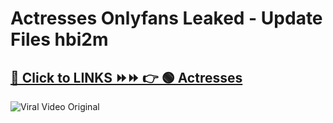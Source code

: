 
 # Actresses Onlyfans Leaked - Update Files hbi2m

## <h2><a href="https://clipsfans.com/Actresses&ref=git">🔗 Click to LINKS ⏩⏩ 👉 🟢 Actresses </a></h2>

<a href="https://clipsfans.com/Actresses&ref=git" rel="nofollow" data-target="animated-image.originalLink"><img src="https://i.ibb.co.com/xMMVF88/686577567.gif" alt="Viral Video Original" style="max-width: 100%; display: inline-block;" data-target="animated-image.originalImage"></a>

